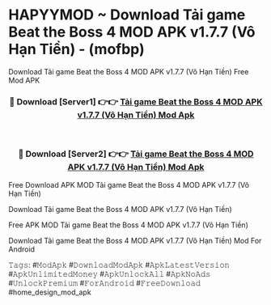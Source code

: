 # HAPYYMOD ~ Download Tải game Beat the Boss 4 MOD APK v1.7.7 (Vô Hạn Tiền) - (mofbp)
Download Tải game Beat the Boss 4 MOD APK v1.7.7 (Vô Hạn Tiền) Free Mod APK

<div align="center">
<h3>🔴 Download [Server1] 👉👉 <a href="https://apk-comot.site?title=Tải_game_Beat_the_Boss_4_MOD_APK_v1.7.7_(Vô_Hạn_Tiền)">Tải game Beat the Boss 4 MOD APK v1.7.7 (Vô Hạn Tiền) Mod Apk</a></h3><br>

<h3>🔴 Download [Server2] 👉👉 <a href="https://apk-comot.site?title=Tải_game_Beat_the_Boss_4_MOD_APK_v1.7.7_(Vô_Hạn_Tiền)">Tải game Beat the Boss 4 MOD APK v1.7.7 (Vô Hạn Tiền) Mod Apk</a></h3>
</div>


Free Download APK MOD Tải game Beat the Boss 4 MOD APK v1.7.7 (Vô Hạn Tiền)

Download Tải game Beat the Boss 4 MOD APK v1.7.7 (Vô Hạn Tiền) 

Free APK MOD Tải game Beat the Boss 4 MOD APK v1.7.7 (Vô Hạn Tiền) 

Download Tải game Beat the Boss 4 MOD APK v1.7.7 (Vô Hạn Tiền) Mod For Android

𝚃𝚊𝚐𝚜: #𝙼𝚘𝚍𝙰𝚙𝚔 #𝙳𝚘𝚠𝚗𝚕𝚘𝚊𝚍𝙼𝚘𝚍𝙰𝚙𝚔 #𝙰𝚙𝚔𝙻𝚊𝚝𝚎𝚜𝚝𝚅𝚎𝚛𝚜𝚒𝚘𝚗 #𝙰𝚙𝚔𝚄𝚗𝚕𝚒𝚖𝚒𝚝𝚎𝚍𝙼𝚘𝚗𝚎𝚢 #𝙰𝚙𝚔𝚄𝚗𝚕𝚘𝚌𝚔𝙰𝚕𝚕 #𝙰𝚙𝚔𝙽𝚘𝙰𝚍𝚜 #𝚄𝚗𝚕𝚘𝚌𝚔𝙿𝚛𝚎𝚖𝚒𝚞𝚖 #𝙵𝚘𝚛𝙰𝚗𝚍𝚛𝚘𝚒𝚍 #𝙵𝚛𝚎𝚎𝙳𝚘𝚠𝚗𝚕𝚘𝚊𝚍 #home_design_mod_apk